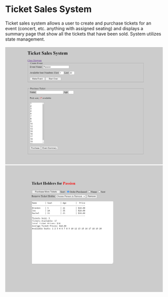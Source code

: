 # Ticket Sales System

Ticket sales system allows a user to create and purchase tickets for an event (concert, etc. anything with assigned seating) and displays a summary page that show all the tickets that have been sold. System utilizes state management.
<br>
<br>
![](Images/ticket_sales_1.JPG)
<br>
![](Images/ticket_sales_2.JPG)
